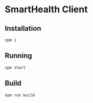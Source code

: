 # SmartHealth Client

## Installation

```
npm i
```

## Running

```
npm start
```

## Build

```
npm run build
```